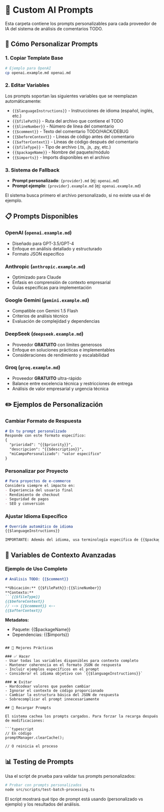 # 📝 Custom AI Prompts

Esta carpeta contiene los prompts personalizables para cada proveedor de IA del sistema de análisis de comentarios TODO.

## 🎯 Cómo Personalizar Prompts

### 1. Copiar Template Base
```bash
# Ejemplo para OpenAI
cp openai.example.md openai.md
```

### 2. Editar Variables
Los prompts soportan las siguientes variables que se reemplazan automáticamente:

- `{{$languageInstructions}}` - Instrucciones de idioma (español, inglés, etc.)
- `{{$filePath}}` - Ruta del archivo que contiene el TODO
- `{{$lineNumber}}` - Número de línea del comentario
- `{{$comment}}` - Texto del comentario TODO/HACK/DEBUG
- `{{$beforeContext}}` - Líneas de código antes del comentario
- `{{$afterContext}}` - Líneas de código después del comentario
- `{{$fileType}}` - Tipo de archivo (.ts, .js, .py, etc.)
- `{{$packageName}}` - Nombre del paquete/módulo
- `{{$imports}}` - Imports disponibles en el archivo

### 3. Sistema de Fallback
- **Prompt personalizado**: `{provider}.md` (ej: `openai.md`)
- **Prompt ejemplo**: `{provider}.example.md` (ej: `openai.example.md`)

El sistema busca primero el archivo personalizado, si no existe usa el de ejemplo.

## 📋 Prompts Disponibles

### OpenAI (`openai.example.md`)
- Diseñado para GPT-3.5/GPT-4
- Enfoque en análisis detallado y estructurado
- Formato JSON específico

### Anthropic (`anthropic.example.md`)  
- Optimizado para Claude
- Énfasis en comprensión de contexto empresarial
- Guías específicas para implementación

### Google Gemini (`gemini.example.md`)
- Compatible con Gemini 1.5 Flash
- Criterios de análisis técnico
- Evaluación de complejidad y dependencias

### DeepSeek (`deepseek.example.md`)
- Proveedor **GRATUITO** con límites generosos
- Enfoque en soluciones prácticas e implementables  
- Consideraciones de rendimiento y escalabilidad

### Groq (`groq.example.md`)
- Proveedor **GRATUITO** ultra-rápido
- Balance entre excelencia técnica y restricciones de entrega
- Análisis de valor empresarial y urgencia técnica

## ✏️ Ejemplos de Personalización

### Cambiar Formato de Respuesta
```markdown
# En tu prompt personalizado
Responde con este formato específico:
{
  "prioridad": "{{$priority}}",
  "descripcion": "{{$description}}",
  "miCampoPersonalizado": "valor específico"
}
```

### Personalizar por Proyecto
```markdown
# Para proyectos de e-commerce
Considera siempre el impacto en:
- Experiencia del usuario final
- Rendimiento de checkout
- Seguridad de pagos
- SEO y conversión
```

### Ajustar Idioma Específico
```markdown
# Override automático de idioma
{{$languageInstructions}}

IMPORTANTE: Además del idioma, usa terminología específica de {{$packageName}}.
```

## 🔧 Variables de Contexto Avanzadas

### Ejemplo de Uso Completo
```markdown
# Análisis TODO: {{$comment}}

**Ubicación:** {{$filePath}}:{{$lineNumber}}
**Contexto:**
```{{$fileType}}
{{$beforeContext}}
// --> {{$comment}} <--
{{$afterContext}}
```

**Metadatos:**
- Paquete: {{$packageName}}
- Dependencias: {{$imports}}
```

## 🚨 Mejores Prácticas

### ✅ Hacer
- Usar todas las variables disponibles para contexto completo
- Mantener coherencia en el formato JSON de respuesta
- Incluir ejemplos específicos en el prompt
- Considerar el idioma objetivo con `{{$languageInstructions}}`

### ❌ Evitar
- Hardcodear valores que pueden cambiar
- Ignorar el contexto de código proporcionado
- Cambiar la estructura básica del JSON de respuesta
- Sobrecomplicar el prompt innecesariamente

## 🔄 Recargar Prompts

El sistema cachea los prompts cargados. Para forzar la recarga después de modificaciones:

```typescript
// En código
promptManager.clearCache();

// O reinicia el proceso
```

## 📊 Testing de Prompts

Usa el script de prueba para validar tus prompts personalizados:

```bash
# Probar con prompts personalizados
node src/scripts/test-batch-processing.ts
```

El script mostrará qué tipo de prompt está usando (personalizado vs ejemplo) y los resultados del análisis.